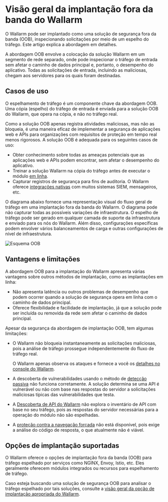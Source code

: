 # Visão geral da implantação fora da banda do Wallarm

O Wallarm pode ser implantado como uma solução de segurança fora da banda (OOB), inspecionando solicitações por meio de um espelho do tráfego. Este artigo explica a abordagem em detalhes.

A abordagem OOB envolve a colocação da solução Wallarm em um segmento de rede separado, onde pode inspecionar o tráfego de entrada sem afetar o caminho de dados principal e, portanto, o desempenho do aplicativo. Todas as solicitações de entrada, incluindo as maliciosas, chegam aos servidores para os quais foram destinadas.

## Casos de uso

O espelhamento de tráfego é um componente chave da abordagem OOB. Uma cópia (espelho) do tráfego de entrada é enviada para a solução OOB do Wallarm, que opera na cópia, e não no tráfego real.

Como a solução OOB apenas registra atividades maliciosas, mas não as bloqueia, é uma maneira eficaz de implementar a segurança de aplicações web e APIs para organizações com requisitos de proteção em tempo real menos rigorosos. A solução OOB é adequada para os seguintes casos de uso:

* Obter conhecimento sobre todas as ameaças potenciais que as aplicações web e APIs podem encontrar, sem afetar o desempenho do aplicativo.
* Treinar a solução Wallarm na cópia do tráfego antes de executar o módulo [em linha](../inline/overview.md).
* Capturar registros de segurança para fins de auditoria. O Wallarm oferece [integrações nativas](../../user-guides/settings/integrations/integrations-intro.md) com muitos sistemas SIEM, mensageiros, etc.

O diagrama abaixo fornece uma representação visual do fluxo geral de tráfego em uma implantação fora da banda do Wallarm. O diagrama pode não capturar todas as possíveis variações de infraestrutura. O espelho de tráfego pode ser gerado em qualquer camada de suporte da infraestrutura e enviado para os nós do Wallarm. Além disso, configurações específicas podem envolver vários balanceamentos de carga e outras configurações de nível de infraestrutura.

![Esquema OOB](../../images/waf-installation/oob/wallarm-oob-deployment-scheme.png)

## Vantagens e limitações

A abordagem OOB para a implantação do Wallarm apresenta várias vantagens sobre outros métodos de implantação, como as implantações em linha:

* Não apresenta latência ou outros problemas de desempenho que podem ocorrer quando a solução de segurança opera em linha com o caminho de dados principal.
* Oferece flexibilidade e facilidade de implantação, já que a solução pode ser incluída ou removida da rede sem afetar o caminho de dados principal.

Apesar da segurança da abordagem de implantação OOB, tem algumas limitações:

* O Wallarm não bloqueia instantaneamente as solicitações maliciosas, pois a análise de tráfego prossegue independentemente do fluxo de tráfego real.

    O Wallarm apenas observa os ataques e fornece a você os [detalhes no console do Wallarm](../../user-guides/events/analyze-attack.md).
* A descoberta de vulnerabilidades usando o método de [detecção passiva](../../about-wallarm/detecting-vulnerabilities.md#passive-detection) não funciona corretamente. A solução determina se uma API é vulnerável ou não com base nas respostas do servidor a solicitações maliciosas típicas das vulnerabilidades que testa.
* A [Descoberta de API do Wallarm](../../api-discovery/overview.md) não explora o inventário de API com base no seu tráfego, pois as respostas do servidor necessárias para a operação do módulo não são espelhadas.
* A [proteção contra a navegação forçada](../../admin-en/configuration-guides/protecting-against-bruteforce.md) não está disponível, pois exige a análise do código de resposta, o que atualmente não é viável.

## Opções de implantação suportadas

O Wallarm oferece o opções de implantação fora da banda (OOB) para tráfego espelhado por serviços como NGINX, Envoy, Istio, etc. Eles geralmente oferecem módulos integrados ou recursos para espelhamento de tráfego.

Caso esteja buscando uma solução de segurança OOB para analisar o tráfego espelhado por tais soluções, consulte a [visão geral da opção de implantação apropriada do Wallarm](web-server-mirroring/overview.md).